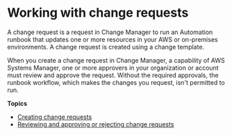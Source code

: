# Working with change requests<a name="change-requests"></a>

A change request is a request in Change Manager to run an Automation runbook that updates one or more resources in your AWS or on\-premises environments\. A change request is created using a change template\.

When you create a change request in Change Manager, a capability of AWS Systems Manager, one or more approvers in your organization or account must review and approve the request\. Without the required approvals, the runbook workflow, which makes the changes you request, isn't permitted to run\.

**Topics**
+ [Creating change requests](change-requests-create.md)
+ [Reviewing and approving or rejecting change requests](change-requests-review.md)